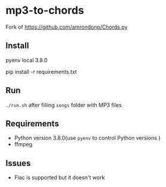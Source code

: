 # mp3-to-chords

Fork of https://github.com/amrondonp/Chords.py

## Install

pyenv local 3.8.0

pip install -r requirements.txt

## Run

`./run.sh` after filling `songs` folder with MP3 files

## Requirements

- Python version 3.8.0(use `pyenv` to control Python versions )
- ffmpeg

## Issues

- Flac is supported but it doesn't work
